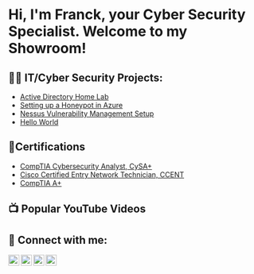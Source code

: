 <h1>Hi, I'm Franck, your Cyber Security Specialist. Welcome to my Showroom! </h1>

<h2>👨‍💻 IT/Cyber Security Projects:</h2>

- [Active Directory Home Lab](https://github.com/skywalker2036/Franckcybertest/LABURL)
- [Setting up a Honeypot in Azure]()
- [Nessus Vulnerability Management Setup]()
- [Hello World](https://github.com/skywalker2036/Franckcybertest)


<h2> 📃Certifications </h2>

- [CompTIA Cybersecurity Analyst, CySA+](URL)
- [Cisco Certified Entry Network Technician, CCENT]()
- [CompTIA A+]()



<h2>📺 Popular YouTube Videos</h2>



<h2> 🤳 Connect with me:</h2>

[<img align="left" alt="FranckOlivier | YouTube" width="22px" src="https://cdn.jsdelivr.net/npm/simple-icons@v3/icons/youtube.svg" />][youtube]
[<img align="left" alt="FranckOlivier | Twitter" width="22px" src="https://cdn.jsdelivr.net/npm/simple-icons@v3/icons/twitter.svg" />][twitter]
[<img align="left" alt="FranckOlivier | LinkedIn" width="22px" src="https://cdn.jsdelivr.net/npm/simple-icons@v3/icons/linkedin.svg" />][linkedin]
[<img align="left" alt="FranckOlivier | Instagram" width="22px" src="https://cdn.jsdelivr.net/npm/simple-icons@v3/icons/instagram.svg" />][instagram]

[twitter]: https://twitter.com/
[youtube]: https://www.youtube.com/
[instagram]: https://www.instagram.com/
[linkedin]: https://linkedin.com/

<!--
**joshmadakor1/joshmadakor1** is a ✨ _special_ ✨ repository because its `README.md` (this file) appears on your GitHub profile.

Here are some ideas to get you started:

- 🔭 I’m currently working on ...
- 🌱 I’m currently learning ...
- 👯 I’m looking to collaborate on ...
- 🤔 I’m looking for help with ...
- 💬 Ask me about ...
- 📫 How to reach me: ...
- 😄 Pronouns: ...
- ⚡ Fun fact: ...
-->
